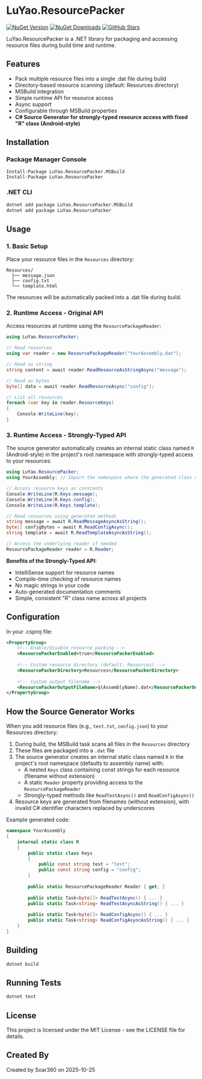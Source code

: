 # LuYao.ResourcePacker

[![NuGet Version](https://img.shields.io/nuget/v/LuYao.ResourcePacker)](https://www.nuget.org/packages/LuYao.ResourcePacker/)
[![NuGet Downloads](https://img.shields.io/nuget/dt/LuYao.ResourcePacker)](https://www.nuget.org/packages/LuYao.ResourcePacker/)
[![GitHub Stars](https://img.shields.io/github/stars/coderbusy/luyao-resource-packer?style=social)](https://github.com/coderbusy/luyao-resource-packer/stargazers)

LuYao.ResourcePacker is a .NET library for packaging and accessing resource files during build time and runtime.

## Features

- Pack multiple resource files into a single .dat file during build
- Directory-based resource scanning (default: Resources directory)
- MSBuild integration
- Simple runtime API for resource access
- Async support
- Configurable through MSBuild properties
- **C# Source Generator for strongly-typed resource access with fixed "R" class (Android-style)**

## Installation

### Package Manager Console
```
Install-Package LuYao.ResourcePacker.MSBuild
Install-Package LuYao.ResourcePacker
```

### .NET CLI
```bash
dotnet add package LuYao.ResourcePacker.MSBuild
dotnet add package LuYao.ResourcePacker
```

## Usage

### 1. Basic Setup

Place your resource files in the `Resources` directory:
```
Resources/
  ├── message.json
  ├── config.txt
  └── template.html
```

The resources will be automatically packed into a .dat file during build.

### 2. Runtime Access - Original API

Access resources at runtime using the `ResourcePackageReader`:

```csharp
using LuYao.ResourcePacker;

// Read resources
using var reader = new ResourcePackageReader("YourAssembly.dat");

// Read as string
string content = await reader.ReadResourceAsStringAsync("message");

// Read as bytes
byte[] data = await reader.ReadResourceAsync("config");

// List all resources
foreach (var key in reader.ResourceKeys)
{
    Console.WriteLine(key);
}
```

### 3. Runtime Access - Strongly-Typed API

The source generator automatically creates an internal static class named `R` (Android-style) in the project's root namespace with strongly-typed access to your resources:

```csharp
using LuYao.ResourcePacker;
using YourAssembly; // Import the namespace where the generated class resides

// Access resource keys as constants
Console.WriteLine(R.Keys.message);
Console.WriteLine(R.Keys.config);
Console.WriteLine(R.Keys.template);

// Read resources using generated methods
string message = await R.ReadMessageAsyncAsString();
byte[] configBytes = await R.ReadConfigAsync();
string template = await R.ReadTemplateAsyncAsString();

// Access the underlying reader if needed
ResourcePackageReader reader = R.Reader;
```

**Benefits of the Strongly-Typed API:**
- IntelliSense support for resource names
- Compile-time checking of resource names
- No magic strings in your code
- Auto-generated documentation comments
- Simple, consistent "R" class name across all projects

## Configuration

In your .csproj file:

```xml
<PropertyGroup>
    <!-- Enable/disable resource packing -->
    <ResourcePackerEnabled>true</ResourcePackerEnabled>
    
    <!-- Custom resource directory (default: Resources) -->
    <ResourcePackerDirectory>Resources</ResourcePackerDirectory>
    
    <!-- Custom output filename -->
    <ResourcePackerOutputFileName>$(AssemblyName).dat</ResourcePackerOutputFileName>
</PropertyGroup>
```

## How the Source Generator Works

When you add resource files (e.g., `test.txt`, `config.json`) to your Resources directory:

1. During build, the MSBuild task scans all files in the `Resources` directory
2. These files are packaged into a `.dat` file
3. The source generator creates an internal static class named `R` in the project's root namespace (defaults to assembly name) with:
   - A nested `Keys` class containing const strings for each resource (filename without extension)
   - A static `Reader` property providing access to the `ResourcePackageReader`
   - Strongly-typed methods like `ReadTestAsync()` and `ReadConfigAsync()`
4. Resource keys are generated from filenames (without extension), with invalid C# identifier characters replaced by underscores

Example generated code:
```csharp
namespace YourAssembly
{
    internal static class R
    {
        public static class Keys
        {
            public const string test = "test";
            public const string config = "config";
        }
        
        public static ResourcePackageReader Reader { get; }
        
        public static Task<byte[]> ReadTestAsync() { ... }
        public static Task<string> ReadTestAsyncAsString() { ... }
        
        public static Task<byte[]> ReadConfigAsync() { ... }
        public static Task<string> ReadConfigAsyncAsString() { ... }
    }
}
```

## Building

```bash
dotnet build
```

## Running Tests

```bash
dotnet test
```

## License

This project is licensed under the MIT License - see the LICENSE file for details.

## Created By

Created by Soar360 on 2025-10-25
